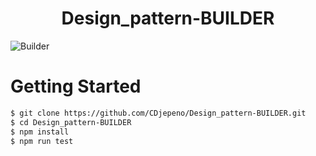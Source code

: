 <p align="center"><h1 align="center">
Design_pattern-BUILDER
</h1>

![Builder](https://user-images.githubusercontent.com/43074465/129303065-62e184e1-3078-4e2d-a29e-7a9cff35ad93.jpg)

# Getting Started
```bash
$ git clone https://github.com/CDjepeno/Design_pattern-BUILDER.git
$ cd Design_pattern-BUILDER
$ npm install
$ npm run test
```

